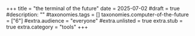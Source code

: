 +++
title = "the terminal of the future"
date = 2025-07-02
#draft = true
#description: ""
#taxonomies.tags = []
taxonomies.computer-of-the-future = ["6"]
#extra.audience = "everyone"
#extra.unlisted = true
extra.stub = true
extra.category = "tools"
+++

